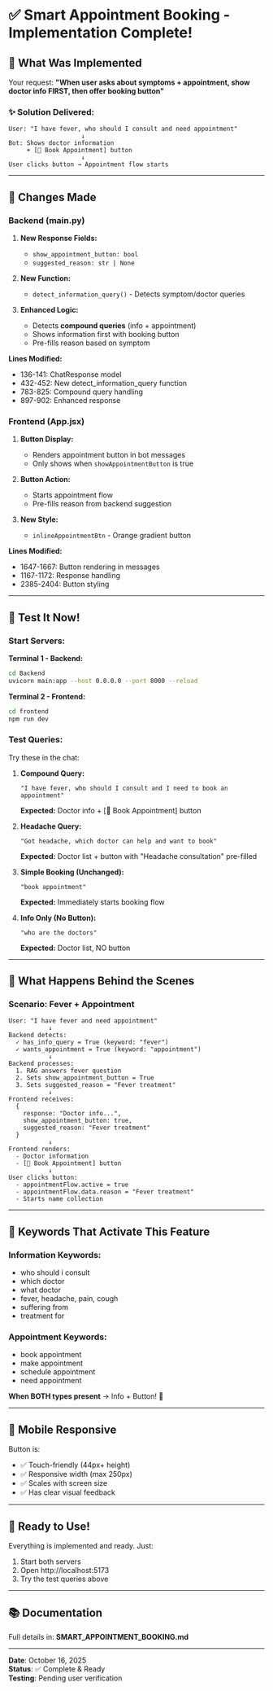 # ✅ Smart Appointment Booking - Implementation Complete!

## 🎯 What Was Implemented

Your request: **"When user asks about symptoms + appointment, show doctor info FIRST, then offer booking button"**

### ✨ Solution Delivered:

```
User: "I have fever, who should I consult and need appointment"
                    ↓
Bot: Shows doctor information
     + [📅 Book Appointment] button
                    ↓
User clicks button → Appointment flow starts
```

---

## 📝 Changes Made

### **Backend (main.py)**

1. **New Response Fields:**

   - `show_appointment_button: bool`
   - `suggested_reason: str | None`

2. **New Function:**

   - `detect_information_query()` - Detects symptom/doctor queries

3. **Enhanced Logic:**
   - Detects **compound queries** (info + appointment)
   - Shows information first with booking button
   - Pre-fills reason based on symptom

**Lines Modified:**

- 136-141: ChatResponse model
- 432-452: New detect_information_query function
- 783-825: Compound query handling
- 897-902: Enhanced response

### **Frontend (App.jsx)**

1. **Button Display:**

   - Renders appointment button in bot messages
   - Only shows when `showAppointmentButton` is true

2. **Button Action:**

   - Starts appointment flow
   - Pre-fills reason from backend suggestion

3. **New Style:**
   - `inlineAppointmentBtn` - Orange gradient button

**Lines Modified:**

- 1647-1667: Button rendering in messages
- 1167-1172: Response handling
- 2385-2404: Button styling

---

## 🧪 Test It Now!

### **Start Servers:**

**Terminal 1 - Backend:**

```bash
cd Backend
uvicorn main:app --host 0.0.0.0 --port 8000 --reload
```

**Terminal 2 - Frontend:**

```bash
cd frontend
npm run dev
```

### **Test Queries:**

Try these in the chat:

1. **Compound Query:**

   ```
   "I have fever, who should I consult and I need to book an appointment"
   ```

   **Expected:** Doctor info + [📅 Book Appointment] button

2. **Headache Query:**

   ```
   "Got headache, which doctor can help and want to book"
   ```

   **Expected:** Doctor list + button with "Headache consultation" pre-filled

3. **Simple Booking (Unchanged):**

   ```
   "book appointment"
   ```

   **Expected:** Immediately starts booking flow

4. **Info Only (No Button):**
   ```
   "who are the doctors"
   ```
   **Expected:** Doctor list, NO button

---

## 🎨 What Happens Behind the Scenes

### **Scenario: Fever + Appointment**

```
User: "I have fever and need appointment"
           ↓
Backend detects:
  ✓ has_info_query = True (keyword: "fever")
  ✓ wants_appointment = True (keyword: "appointment")
           ↓
Backend processes:
  1. RAG answers fever question
  2. Sets show_appointment_button = True
  3. Sets suggested_reason = "Fever treatment"
           ↓
Frontend receives:
  {
    response: "Doctor info...",
    show_appointment_button: true,
    suggested_reason: "Fever treatment"
  }
           ↓
Frontend renders:
  - Doctor information
  - [📅 Book Appointment] button
           ↓
User clicks button:
  - appointmentFlow.active = true
  - appointmentFlow.data.reason = "Fever treatment"
  - Starts name collection
```

---

## 🎯 Keywords That Activate This Feature

### **Information Keywords:**

- who should i consult
- which doctor
- what doctor
- fever, headache, pain, cough
- suffering from
- treatment for

### **Appointment Keywords:**

- book appointment
- make appointment
- schedule appointment
- need appointment

**When BOTH types present** → Info + Button! 🎉

---

## 📱 Mobile Responsive

Button is:

- ✅ Touch-friendly (44px+ height)
- ✅ Responsive width (max 250px)
- ✅ Scales with screen size
- ✅ Has clear visual feedback

---

## 🚀 Ready to Use!

Everything is implemented and ready. Just:

1. Start both servers
2. Open http://localhost:5173
3. Try the test queries above

---

## 📚 Documentation

Full details in: **SMART_APPOINTMENT_BOOKING.md**

---

**Date**: October 16, 2025  
**Status**: ✅ Complete & Ready  
**Testing**: Pending user verification

